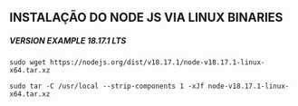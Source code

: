 ## INSTALAÇÃO DO NODE JS VIA LINUX BINARIES 

##### VERSION EXAMPLE 18.17.1 LTS


```
sudo wget https://nodejs.org/dist/v18.17.1/node-v18.17.1-linux-x64.tar.xz

```

```
sudo tar -C /usr/local --strip-components 1 -xJf node-v18.17.1-linux-x64.tar.xz
```